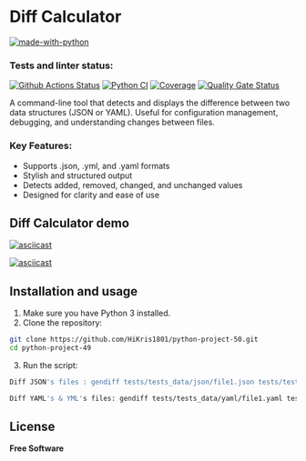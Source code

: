 #  Diff Calculator
[![made-with-python](https://img.shields.io/badge/Made%20with-Python-1f425f.svg)](https://www.python.org/)
### Tests and linter status:
[![Github Actions Status](https://github.com/HiKris1801/python-project-50/actions/workflows/hexlet-check.yml/badge.svg)](https://github.com/HiKris1801/python-project-50/actions)
[![Python CI](https://github.com/HiKris1801/python-project-50/actions/workflows/build.yml/badge.svg)](https://github.com/HiKris1801/python-project-50/actions/workflows/build.yml)
[![Coverage](https://sonarcloud.io/api/project_badges/measure?project=HiKris1801_python-project-50&metric=coverage)](https://sonarcloud.io/summary/new_code?id=HiKris1801_python-project-50) [![Quality Gate Status](https://sonarcloud.io/api/project_badges/measure?project=HiKris1801_python-project-50&metric=alert_status)](https://sonarcloud.io/summary/new_code?id=HiKris1801_python-project-50)

A command-line tool that detects and displays the difference between two data structures (JSON or YAML).
Useful for configuration management, debugging, and understanding changes between files.

### Key Features:

* Supports .json, .yml, and .yaml formats
* Stylish and structured output
* Detects added, removed, changed, and unchanged values
* Designed for clarity and ease of use


## Diff Calculator demo

[![asciicast](https://asciinema.org/a/JOOwftQoLpgxePwav7tQv4agO.svg)](https://asciinema.org/a/JOOwftQoLpgxePwav7tQv4agO)

[![asciicast](https://asciinema.org/a/Vts1EunxaI6JLQEygB5qK1JvZ.svg)](https://asciinema.org/a/Vts1EunxaI6JLQEygB5qK1JvZ)


## Installation and usage

1. Make sure you have Python 3 installed.
2. Clone the repository:

```sh
git clone https://github.com/HiKris1801/python-project-50.git
cd python-project-49
```
3. Run the script:
```sh
Diff JSON's files : gendiff tests/tests_data/json/file1.json tests/tests_data/json/file2.json
```
```sh
Diff YAML's & YML's files: gendiff tests/tests_data/yaml/file1.yaml tests/tests_data/yaml/file2.yaml
```



## License
**Free Software**

